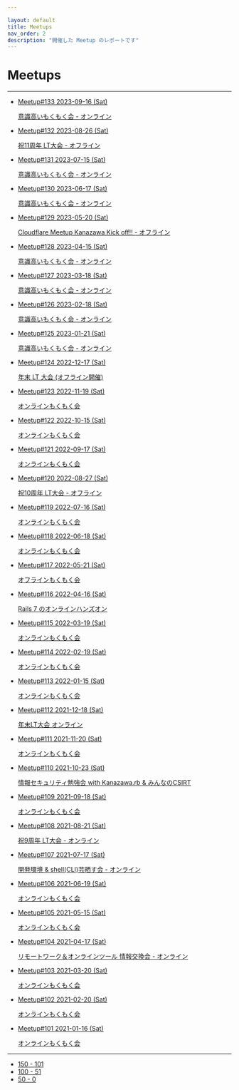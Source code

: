 ```yaml
---

layout: default
title: Meetups
nav_order: 2
description: "開催した Meetup のレポートです"
---
```


# Meetups

---

<ul>
  <li class="meetup__card">
    <a href="/133" class="meetup__link">Meetup#133
      <span class="meetup__date text-grey-dk-000">2023-09-16 (Sat)</span>
      <p class="meetup__description text-grey-dk-300">
        意識高いもくもく会 - オンライン
      </p>
    </a>
  </li>

  <li class="meetup__card">
    <a href="/132" class="meetup__link">Meetup#132
      <span class="meetup__date text-grey-dk-000">2023-08-26 (Sat)</span>
      <p class="meetup__description text-grey-dk-300">
        祝11周年 LT大会 - オフライン
      </p>
    </a>
  </li>

  <li class="meetup__card">
    <a href="/131" class="meetup__link">Meetup#131
      <span class="meetup__date text-grey-dk-000">2023-07-15 (Sat)</span>
      <p class="meetup__description text-grey-dk-300">
        意識高いもくもく会 - オンライン
      </p>
    </a>
  </li>

  <li class="meetup__card">
    <a href="/130" class="meetup__link">Meetup#130
      <span class="meetup__date text-grey-dk-000">2023-06-17 (Sat)</span>
      <p class="meetup__description text-grey-dk-300">
        意識高いもくもく会 - オンライン
      </p>
    </a>
  </li>

  <li class="meetup__card">
    <a href="/129" class="meetup__link">Meetup#129
      <span class="meetup__date text-grey-dk-000">2023-05-20 (Sat)</span>
      <p class="meetup__description text-grey-dk-300">
        Cloudflare Meetup Kanazawa Kick off!! - オフライン
      </p>
    </a>
  </li>

  <li class="meetup__card">
    <a href="/128" class="meetup__link">Meetup#128
      <span class="meetup__date text-grey-dk-000">2023-04-15 (Sat)</span>
      <p class="meetup__description text-grey-dk-300">
        意識高いもくもく会 - オンライン
      </p>
    </a>
  </li>

  <li class="meetup__card">
    <a href="/127" class="meetup__link">Meetup#127
      <span class="meetup__date text-grey-dk-000">2023-03-18 (Sat)</span>
      <p class="meetup__description text-grey-dk-300">
        意識高いもくもく会 - オンライン
      </p>
    </a>
  </li>

  <li class="meetup__card">
    <a href="/126" class="meetup__link">Meetup#126
      <span class="meetup__date text-grey-dk-000">2023-02-18 (Sat)</span>
      <p class="meetup__description text-grey-dk-300">
        意識高いもくもく会 - オンライン
      </p>
    </a>
  </li>

  <li class="meetup__card">
    <a href="/125" class="meetup__link">Meetup#125
      <span class="meetup__date text-grey-dk-000">2023-01-21 (Sat)</span>
      <p class="meetup__description text-grey-dk-300">
        意識高いもくもく会 - オンライン
      </p>
    </a>
  </li>

  <li class="meetup__card">
    <a href="/124" class="meetup__link">Meetup#124
      <span class="meetup__date text-grey-dk-000">2022-12-17 (Sat)</span>
      <p class="meetup__description text-grey-dk-300">
        年末 LT 大会 (オフライン開催)
      </p>
    </a>
  </li>

  <li class="meetup__card">
    <a href="/123" class="meetup__link">Meetup#123
      <span class="meetup__date text-grey-dk-000">2022-11-19 (Sat)</span>
      <p class="meetup__description text-grey-dk-300">
        オンラインもくもく会
      </p>
    </a>
  </li>

  <li class="meetup__card">
    <a href="/122" class="meetup__link">Meetup#122
      <span class="meetup__date text-grey-dk-000">2022-10-15 (Sat)</span>
      <p class="meetup__description text-grey-dk-300">
        オンラインもくもく会
      </p>
    </a>
  </li>

  <li class="meetup__card">
    <a href="/121" class="meetup__link">Meetup#121
      <span class="meetup__date text-grey-dk-000">2022-09-17 (Sat)</span>
      <p class="meetup__description text-grey-dk-300">
        オンラインもくもく会
      </p>
    </a>
  </li>

  <li class="meetup__card">
    <a href="/120" class="meetup__link">Meetup#120
      <span class="meetup__date text-grey-dk-000">2022-08-27 (Sat)</span>
      <p class="meetup__description text-grey-dk-300">
        祝10周年 LT大会 - オフライン
      </p>
    </a>
  </li>

  <li class="meetup__card">
    <a href="/119" class="meetup__link">Meetup#119
      <span class="meetup__date text-grey-dk-000">2022-07-16 (Sat)</span>
      <p class="meetup__description text-grey-dk-300">
      オンラインもくもく会
      </p>
    </a>
  </li>

  <li class="meetup__card">
    <a href="/118" class="meetup__link">Meetup#118
      <span class="meetup__date text-grey-dk-000">2022-06-18 (Sat)</span>
      <p class="meetup__description text-grey-dk-300">
      オンラインもくもく会
      </p>
    </a>
  </li>

  <li class="meetup__card">
    <a href="/117" class="meetup__link">Meetup#117
      <span class="meetup__date text-grey-dk-000">2022-05-21 (Sat)</span>
      <p class="meetup__description text-grey-dk-300">
      オフラインもくもく会
      </p>
    </a>
  </li>

  <li class="meetup__card">
    <a href="/116" class="meetup__link">Meetup#116
      <span class="meetup__date text-grey-dk-000">2022-04-16 (Sat)</span>
      <p class="meetup__description text-grey-dk-300">
      Rails 7 のオンラインハンズオン
      </p>
    </a>
  </li>

  <li class="meetup__card">
    <a href="/115" class="meetup__link">Meetup#115
      <span class="meetup__date text-grey-dk-000">2022-03-19 (Sat)</span>
      <p class="meetup__description text-grey-dk-300">
      オンラインもくもく会
      </p>
    </a>
  </li>

  <li class="meetup__card">
    <a href="/114" class="meetup__link">Meetup#114
      <span class="meetup__date text-grey-dk-000">2022-02-19 (Sat)</span>
      <p class="meetup__description text-grey-dk-300">
      オンラインもくもく会
      </p>
    </a>
  </li>

  <li class="meetup__card">
    <a href="/113" class="meetup__link">Meetup#113
      <span class="meetup__date text-grey-dk-000">2022-01-15 (Sat)</span>
      <p class="meetup__description text-grey-dk-300">
      オンラインもくもく会
      </p>
    </a>
  </li>

  <li class="meetup__card">
    <a href="/112" class="meetup__link">Meetup#112
      <span class="meetup__date text-grey-dk-000">2021-12-18 (Sat)</span>
      <p class="meetup__description text-grey-dk-300">
      年末LT大会 オンライン
      </p>
    </a>
  </li>

  <li class="meetup__card">
    <a href="/111" class="meetup__link">Meetup#111
      <span class="meetup__date text-grey-dk-000">2021-11-20 (Sat)</span>
      <p class="meetup__description text-grey-dk-300">
      オンラインもくもく会
      </p>
    </a>
  </li>

  <li class="meetup__card">
    <a href="/110" class="meetup__link">Meetup#110
      <span class="meetup__date text-grey-dk-000">2021-10-23 (Sat)</span>
      <p class="meetup__description text-grey-dk-300">
      情報セキュリティ勉強会 with Kanazawa.rb & みんなのCSIRT
      </p>
    </a>
  </li>

  <li class="meetup__card">
    <a href="/109" class="meetup__link">Meetup#109
      <span class="meetup__date text-grey-dk-000">2021-09-18 (Sat)</span>
      <p class="meetup__description text-grey-dk-300">
      オンラインもくもく会
      </p>
    </a>
  </li>

  <li class="meetup__card">
    <a href="/108" class="meetup__link">Meetup#108
      <span class="meetup__date text-grey-dk-000">2021-08-21 (Sat)</span>
      <p class="meetup__description text-grey-dk-300">
      祝9周年 LT大会 - オンライン
      </p>
    </a>
  </li>

  <li class="meetup__card">
    <a href="/107" class="meetup__link">Meetup#107
      <span class="meetup__date text-grey-dk-000">2021-07-17 (Sat)</span>
      <p class="meetup__description text-grey-dk-300">
      開発環境 & shell(CLI)芸晒す会 - オンライン
      </p>
    </a>
  </li>

  <li class="meetup__card">
    <a href="/106" class="meetup__link">Meetup#106
      <span class="meetup__date text-grey-dk-000">2021-06-19 (Sat)</span>
      <p class="meetup__description text-grey-dk-300">
      オンラインもくもく会
      </p>
    </a>
  </li>

  <li class="meetup__card">
    <a href="/105" class="meetup__link">Meetup#105
      <span class="meetup__date text-grey-dk-000">2021-05-15 (Sat)</span>
      <p class="meetup__description text-grey-dk-300">
      オンラインもくもく会
      </p>
    </a>
  </li>

  <li class="meetup__card">
    <a href="/104" class="meetup__link">Meetup#104
      <span class="meetup__date text-grey-dk-000">2021-04-17 (Sat)</span>
      <p class="meetup__description text-grey-dk-300">
      リモートワーク＆オンラインツール 情報交換会 - オンライン
      </p>
    </a>
  </li>

  <li class="meetup__card">
    <a href="/103" class="meetup__link">Meetup#103
      <span class="meetup__date text-grey-dk-000">2021-03-20 (Sat)</span>
      <p class="meetup__description text-grey-dk-300">
      オンラインもくもく会
      </p>
    </a>
  </li>

  <li class="meetup__card">
    <a href="/102" class="meetup__link">Meetup#102
      <span class="meetup__date text-grey-dk-000">2021-02-20 (Sat)</span>
      <p class="meetup__description text-grey-dk-300">
      オンラインもくもく会
      </p>
    </a>
  </li>

  <li class="meetup__card">
    <a href="/101" class="meetup__link">Meetup#101
      <span class="meetup__date text-grey-dk-000">2021-01-16 (Sat)</span>
      <p class="meetup__description text-grey-dk-300">
      オンラインもくもく会
      </p>
    </a>
  </li>

</ul>

---

<ul class="meetup__pagination">
  <li class="meetup__pagination-item bg-red-350">
    <a href="/meetups" class="text-white meetup__pagination-item--current">
      150 - 101
    </a>
  </li>

  <li class="meetup__pagination-item">
    <a href="/meetups-100-51">
      100 - 51
    </a>
  </li>

  <li class="meetup__pagination-item">
    <a href="/meetups-50-0">
      50 - 0
    </a>
  </li>
</ul>
